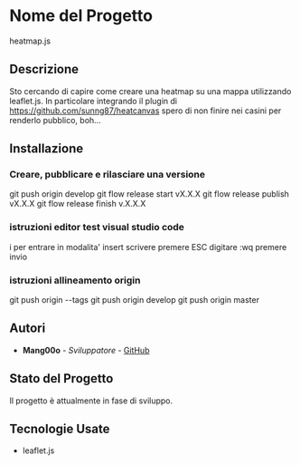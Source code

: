 # Nome del Progetto
heatmap.js

## Descrizione
Sto cercando di capire come creare una heatmap su una mappa utilizzando leaflet.js.
In particolare integrando il plugin di https://github.com/sunng87/heatcanvas
spero di non finire nei casini per renderlo pubblico, boh...

## Installazione
### Creare, pubblicare e rilasciare una versione
git push origin develop
git flow release start vX.X.X
git flow release publish vX.X.X
git flow release finish v.X.X.X
### istruzioni editor test visual studio code
i per entrare in modalita' insert
scrivere
premere ESC
digitare :wq
premere invio
### istruzioni allineamento origin
git push origin --tags
git push origin develop
git push origin master

## Autori
- **Mang00o** - *Sviluppatore* - [GitHub](https://github.com/Mang00o)

## Stato del Progetto
Il progetto è attualmente in fase di sviluppo.

## Tecnologie Usate
- leaflet.js